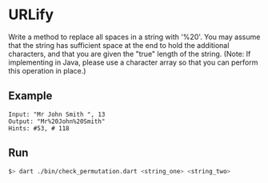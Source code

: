 # URLify

Write a method to replace all spaces in a string with '%20'. You may assume that the string
has sufficient space at the end to hold the additional characters, and that you are given the "true"
length of the string. (Note: If implementing in Java, please use a character array so that you can
perform this operation in place.)

## Example

```
Input: "Mr John Smith ", 13
Output: "Mr%20John%20Smith"
Hints: #53, # 118
```

## Run

```bash
$> dart ./bin/check_permutation.dart <string_one> <string_two>
```
